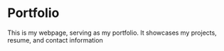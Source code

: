 # Portfolio
 This is my webpage, serving as my portfolio. It showcases my projects, resume, and contact information

